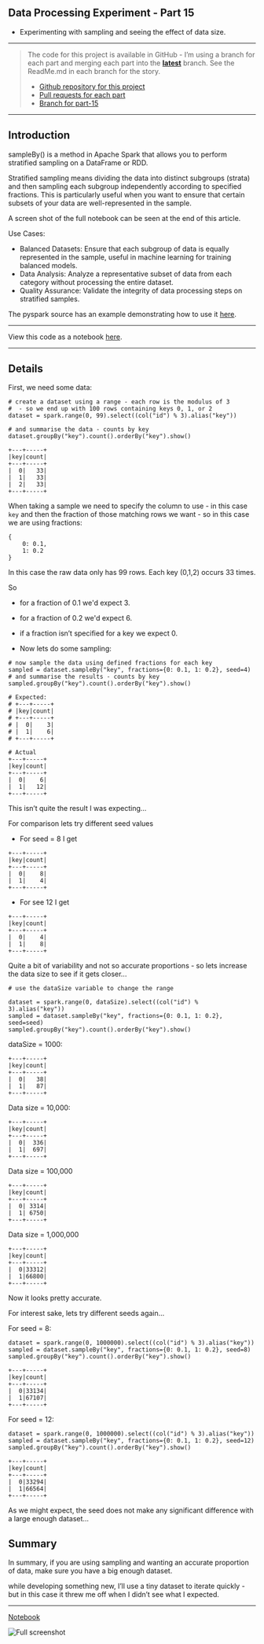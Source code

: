 Data Processing Experiment - Part 15
---
- Experimenting with sampling and seeing the effect of data size.

---

> The code for this project is available in GitHub - I’m using a branch for each part and merging each part into the **[latest](https://github.com/prule/data-processing-experiment/tree/latest)** branch. See the ReadMe.md in each branch for the story.
>
> - [Github repository for this project](https://github.com/prule/data-processing-experiment/)
> - [Pull requests for each part](https://github.com/prule/data-processing-experiment/pulls?q=is%3Apr+is%3Aclosed)
> - [Branch for part-15](https://github.com/prule/data-processing-experiment/tree/part-15)

---

## Introduction

sampleBy() is a method in Apache Spark that allows you to perform stratified sampling on a DataFrame or RDD.

Stratified sampling means dividing the data into distinct subgroups (strata) and then sampling each subgroup independently according to specified fractions. This is particularly useful when you want to ensure that certain subsets of your data are well-represented in the sample.

A screen shot of the full notebook can be seen at the end of this article.

Use Cases:

* Balanced Datasets: Ensure that each subgroup of data is equally represented in the sample, useful in machine learning for training balanced models.
* Data Analysis: Analyze a representative subset of data from each category without processing the entire dataset.
* Quality Assurance: Validate the integrity of data processing steps on stratified samples.

The pyspark source has an example demonstrating how to use it [here](https://spark.apache.org/docs/3.3.2/api/python/_modules/pyspark/sql/dataframe.html#DataFrame.sample).

----

View this code as a notebook [here](https://colab.research.google.com/drive/1SByfibzSjAcq0V9kow5hM0x6IUpEnoae?usp=sharing).

----

## Details

First, we need some data:
```
# create a dataset using a range - each row is the modulus of 3
#  - so we end up with 100 rows containing keys 0, 1, or 2
dataset = spark.range(0, 99).select((col("id") % 3).alias("key"))

# and summarise the data - counts by key
dataset.groupBy("key").count().orderBy("key").show()

+---+-----+
|key|count|
+---+-----+
|  0|   33|
|  1|   33|
|  2|   33|
+---+-----+
```
When taking a sample we need to specify the column to use - in this case `key` and then the fraction of those matching rows we want - so in this case we are using fractions:
```
{
    0: 0.1,
    1: 0.2
}
```
In this case the raw data only has 99 rows. Each key (0,1,2) occurs 33 times.

So

* for a fraction of 0.1 we'd expect 3.
* for a fraction of 0.2 we'd expect 6.
* if a fraction isn’t specified for a key we expect 0.

* Now lets do some sampling:
```
# now sample the data using defined fractions for each key
sampled = dataset.sampleBy("key", fractions={0: 0.1, 1: 0.2}, seed=4)
# and summarise the results - counts by key
sampled.groupBy("key").count().orderBy("key").show()

# Expected:
# +---+-----+
# |key|count|
# +---+-----+
# |  0|    3|
# |  1|    6|
# +---+-----+

# Actual
+---+-----+
|key|count|
+---+-----+
|  0|    6|
|  1|   12|
+---+-----+
```
This isn’t quite the result I was expecting…

For comparison lets try different seed values

* For seed = 8 I get
```
+---+-----+
|key|count|
+---+-----+
|  0|    8|
|  1|    4|
+---+-----+
```
* For see 12 I get
```
+---+-----+
|key|count|
+---+-----+
|  0|    4|
|  1|    8|
+---+-----+
```
Quite a bit of variability and not so accurate proportions - so lets increase the data size to see if it gets closer...
```
# use the dataSize variable to change the range

dataset = spark.range(0, dataSize).select((col("id") % 3).alias("key"))
sampled = dataset.sampleBy("key", fractions={0: 0.1, 1: 0.2}, seed=seed)
sampled.groupBy("key").count().orderBy("key").show()
```

dataSize = 1000:
```
+---+-----+
|key|count|
+---+-----+
|  0|   38|
|  1|   87|
+---+-----+
```
Data size = 10,000:
```
+---+-----+
|key|count|
+---+-----+
|  0|  336|
|  1|  697|
+---+-----+
```
Data size = 100,000
```
+---+-----+
|key|count|
+---+-----+
|  0| 3314|
|  1| 6750|
+---+-----+
```
Data size = 1,000,000
```
+---+-----+
|key|count|
+---+-----+
|  0|33312|
|  1|66800|
+---+-----+
```
Now it looks pretty accurate.

For interest sake, lets try different seeds again…

For seed = 8:

```
dataset = spark.range(0, 1000000).select((col("id") % 3).alias("key"))
sampled = dataset.sampleBy("key", fractions={0: 0.1, 1: 0.2}, seed=8)
sampled.groupBy("key").count().orderBy("key").show()

+---+-----+
|key|count|
+---+-----+
|  0|33134|
|  1|67107|
+---+-----+
```
For seed = 12:

```
dataset = spark.range(0, 1000000).select((col("id") % 3).alias("key"))
sampled = dataset.sampleBy("key", fractions={0: 0.1, 1: 0.2}, seed=12)
sampled.groupBy("key").count().orderBy("key").show()

+---+-----+
|key|count|
+---+-----+
|  0|33294|
|  1|66564|
+---+-----+
```
As we might expect, the seed does not make any significant difference with a large enough dataset…

## Summary

In summary, if you are using sampling and wanting an accurate proportion of data, make sure you have a big enough dataset.

while developing something new, I’ll use a tiny dataset to iterate quickly - but in this case it threw me off when I didn’t see what I expected.

---

[Notebook](notebooks/part-15-colab-sampling-1/Sampling_data_with_spark.ipynb)

![Full screenshot](notebooks/part-15-colab-sampling-1/Sampling_data_with_spark.png)
